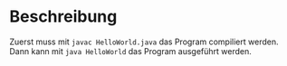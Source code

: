 # Beschreibung
Zuerst muss mit `javac HelloWorld.java` das Program compiliert werden.
Dann kann mit `java HelloWorld` das Program ausgeführt werden.